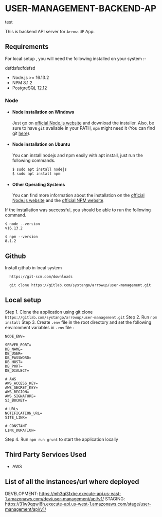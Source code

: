 # USER-MANAGEMENT-BACKEND-AP
test

This is backend API server for `Arrow-UP` App.

## Requirements

For local setup
, you will need the following installed on your system :-


dsfdsfsdfdsfsd




- Node.js >= 16.13.2
- NPM 8.1.2
- PostgreSQL 12.12 

### Node

- #### Node installation on Windows

  Just go on [official Node.js website](https://nodejs.org/) and download the installer.
  Also, be sure to have `git` available in your PATH, `npm` might need it (You can find git [here](https://git-scm.com/)).

- #### Node installation on Ubuntu

  You can install nodejs and npm easily with apt install, just run the following commands.

      $ sudo apt install nodejs
      $ sudo apt install npm

- #### Other Operating Systems
  You can find more information about the installation on the [official Node.js website](https://nodejs.org/) and the [official NPM website](https://npmjs.org/).

If the installation was successful, you should be able to run the following command.

    $ node --version
    v16.13.2

    $ npm --version
    8.1.2

## Github

Install github in local system

      https://git-scm.com/downloads

      git clone https://gitlab.com/systango/arrowup/user-management.git

## Local setup
Step 1. Clone the application using git clone `https://gitlab.com/systango/arrowup/user-management.git`
Step 2. Run `npm install`
Step 3. Create `.env` file in the root directory and set the following environment variables in `.env` file :
```
NODE_ENV=

SERVER_PORT=
DB_NAME=
DB_USER=
DB_PASSWORD=
DB_HOST=
DB_PORT=
DB_DIALECT=

# AWS
AWS_ACCESS_KEY=
AWS_SECRET_KEY=
AWS_REGION=
AWS_SIGNATURE=
S3_BUCKET=

# URLs
NOTIFICATION_URL=
SITE_LINK=

# CONSTANT
LINK_DURATION=
```

Step 4. Run `npm run grunt` to start the application locally

## Third Party Services Used
	
- AWS


## List of all the instances/url where deployed

DEVELOPMENT: https://mh3qi3fxbe.execute-api.us-east-1.amazonaws.com/dev/user-management/api/v1/
STAGING: https://31w9qqwi8h.execute-api.us-west-1.amazonaws.com/stage/user-management/api/v1/
